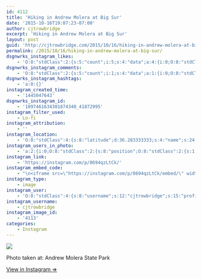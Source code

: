 ```yaml
---
id: 4112
title: 'Hiking in Andrew Molera at Big Sur'
date: '2015-10-16T19:07:23-07:00'
author: cjtrowbridge
excerpt: 'Hiking in Andrew Molera at Big Sur'
layout: post
guid: 'http://cjtrowbridge.com/2015/10/16/hiking-in-andrew-molera-at-big-sur/'
permalink: /2015/10/16/hiking-in-andrew-molera-at-big-sur/
dsgnwrks_instagram_likes:
    - 'O:8:"stdClass":2:{s:5:"count";i:5;s:4:"data";a:4:{i:0;O:8:"stdClass":4:{s:8:"username";s:9:"aquamatey";s:15:"profile_picture";s:110:"https://scontent.cdninstagram.com/hphotos-xaf1/t51.2885-19/s150x150/11849835_1622027094743769_1401467600_a.jpg";s:2:"id";s:9:"178804699";s:9:"full_name";s:11:"Andrew Mote";}i:1;O:8:"stdClass":4:{s:8:"username";s:13:"radical_jacob";s:15:"profile_picture";s:99:"https://scontent.cdninstagram.com/hphotos-xaf1/t51.2885-19/11428215_947268602007329_175620437_a.jpg";s:2:"id";s:8:"19523293";s:9:"full_name";s:4:"Jake";}i:2;O:8:"stdClass":4:{s:8:"username";s:10:"icareagain";s:15:"profile_picture";s:115:"https://igcdn-photos-a-a.akamaihd.net/hphotos-ak-xfa1/t51.2885-19/s150x150/11931185_906929596023432_990124829_a.jpg";s:2:"id";s:8:"27123214";s:9:"full_name";s:12:"i care again";}i:3;O:8:"stdClass":4:{s:8:"username";s:8:"dizzleme";s:15:"profile_picture";s:101:"https://scontent.cdninstagram.com/hphotos-xaf1/t51.2885-19/11875407_1660790977469484_1678774630_a.jpg";s:2:"id";s:8:"12340414";s:9:"full_name";s:4:"Tony";}}}'
dsgnwrks_instagram_comments:
    - 'O:8:"stdClass":2:{s:5:"count";i:1;s:4:"data";a:1:{i:0;O:8:"stdClass":4:{s:12:"created_time";s:10:"1445050322";s:4:"text";s:33:"So pretty, take me here sometime.";s:4:"from";O:8:"stdClass":4:{s:8:"username";s:10:"icareagain";s:15:"profile_picture";s:115:"https://igcdn-photos-a-a.akamaihd.net/hphotos-ak-xfa1/t51.2885-19/s150x150/11931185_906929596023432_990124829_a.jpg";s:2:"id";s:8:"27123214";s:9:"full_name";s:12:"i care again";}s:2:"id";s:19:"1097484109161091561";}}}'
dsgnwrks_instagram_hashtags:
    - 'a:0:{}'
instagram_created_time:
    - '1445047643'
dsgnwrks_instagram_id:
    - '1097461634301874340_41872995'
instagram_filter_used:
    - Lo-fi
instagram_attribution:
    - ''
instagram_location:
    - 'O:8:"stdClass":4:{s:8:"latitude";d:36.283333333;s:4:"name";s:24:"Andrew Molera State Park";s:9:"longitude";d:-121.833333333;s:2:"id";i:236045394;}'
instagram_users_in_photo:
    - 'a:2:{i:0;O:8:"stdClass":2:{s:8:"position";O:8:"stdClass":2:{s:1:"y";d:0.9833334;s:1:"x";d:0.10486111;}s:4:"user";O:8:"stdClass":4:{s:8:"username";s:10:"icareagain";s:15:"profile_picture";s:115:"https://igcdn-photos-a-a.akamaihd.net/hphotos-ak-xfa1/t51.2885-19/s150x150/11931185_906929596023432_990124829_a.jpg";s:2:"id";s:8:"27123214";s:9:"full_name";s:12:"i care again";}}i:1;O:8:"stdClass":2:{s:8:"position";O:8:"stdClass":2:{s:1:"y";d:0.90347224;s:1:"x";d:0.9326389;}s:4:"user";O:8:"stdClass":4:{s:8:"username";s:12:"cjtrowbridge";s:15:"profile_picture";s:116:"https://igcdn-photos-b-a.akamaihd.net/hphotos-ak-xaf1/t51.2885-19/s150x150/11909110_1642540362685801_516565443_a.jpg";s:2:"id";s:8:"41872995";s:9:"full_name";s:13:"CJ Trowbridge";}}}'
instagram_link:
    - 'https://instagram.com/p/8694qzLtCk/'
instagram_embed_code:
    - "\n<iframe src=\"https://instagram.com/p/8694qzLtCk/embed/\" width=\"612\" height=\"710\" frameborder=\"0\" scrolling=\"no\" allowtransparency=\"true\"></iframe>\n"
instagram_type:
    - image
instagram_user:
    - 'O:8:"stdClass":4:{s:8:"username";s:12:"cjtrowbridge";s:15:"profile_picture";s:116:"https://igcdn-photos-b-a.akamaihd.net/hphotos-ak-xaf1/t51.2885-19/s150x150/11909110_1642540362685801_516565443_a.jpg";s:2:"id";s:8:"41872995";s:9:"full_name";s:13:"CJ Trowbridge";}'
instagram_username:
    - cjtrowbridge
instagram_image_id:
    - '4113'
categories:
    - Instagram
---
```


[![](http://blog.cjtrowbridge.com/wp-content/uploads/2015/10/12093649_1635272696726910_311528044_n.jpg)](https://instagram.com/p/8694qzLtCk/)

Photo taken at: Andrew Molera State Park

[View in Instagram ⇒](https://instagram.com/p/8694qzLtCk/)